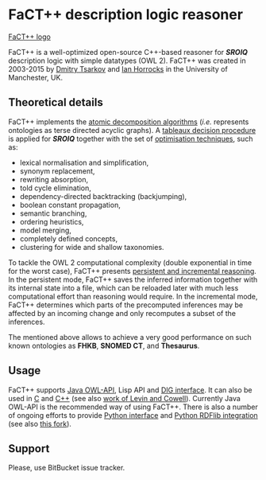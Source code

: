 # FaCT++ description logic reasoner

[FaCT++ logo](https://bitbucket.org/evgeny-blokhin/factplusplus-6/raw/master/fact_plus_plus_logo.png)

FaCT++ is a well-optimized open-source C++-based reasoner for **_SROIQ_** description logic with simple datatypes (OWL 2). FaCT++ was created in 2003-2015 by [Dmitry Tsarkov](https://scholar.google.com/citations?user=jDcQ7vQAAAAJ) and [Ian Horrocks](https://scholar.google.com/citations?user=0ypdmcYAAAAJ) in the University of Manchester, UK.

## Theoretical details

FaCT++ implements the [atomic decomposition algorithms](http://ceur-ws.org/Vol-1080/owled2013_13.pdf) (_i.e._ represents ontologies as terse directed acyclic graphs). A [tableaux decision procedure](http://www.cs.ox.ac.uk/ian.horrocks/Publications/download/2007/HoSa07a.pdf) is applied for **_SROIQ_** together with the set of [optimisation techniques](https://doi.org/10.1007/11814771_26), such as:

- lexical normalisation and simplification,
- synonym replacement,
- rewriting absorption,
- told cycle elimination,
- dependency-directed backtracking (backjumping),
- boolean constant propagation,
- semantic branching,
- ordering heuristics,
- model merging,
- completely defined concepts,
- clustering for wide and shallow taxonomies.

To tackle the OWL 2 computational complexity (double exponential in time for the worst case), FaCT++ presents [persistent and incremental reasoning](http://ceur-ws.org/Vol-1207/paper_7.pdf). In the persistent mode, FaCT++ saves the inferred information together with its internal state into a file, which can be reloaded later with much less computational effort than reasoning would require. In the incremental mode, FaCT++ determines which parts of the precomputed inferences may be affected by an incoming change and only recomputes a subset of the inferences.

The mentioned above allows to achieve a very good performance on such known ontologies as **FHKB**, **SNOMED CT**, and **Thesaurus**.

## Usage

FaCT++ supports [Java OWL-API](https://github.com/owlcs/owlapi), Lisp API and [DIG interface](http://dl.kr.org/dig/interface.html). It can also be used in [C](https://bitbucket.org/dtsarkov/factplusplus/src/master/FaCT++.C/test.c) and [C++](http://owl-cpp.sourceforge.net/tutorial_cpp.html) (see also [work of Levin and Cowell](https://doi.org/10.1186/s13326-015-0035-z)). Currently Java OWL-API is the recommended way of using FaCT++. There is also a number of ongoing efforts to provide [Python interface](https://sourceforge.net/p/owl-cpp/code/ci/master/tree/binding) and [Python RDFlib integration](https://bitbucket.org/wrobell/coras) (see also [this fork](https://bitbucket.org/wrobell/factplusplus/src/factpp/factpp)).

## Support

Please, use BitBucket issue tracker.
